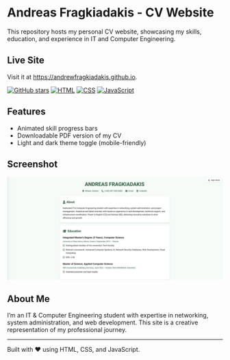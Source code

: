 # Andreas Fragkiadakis - CV Website
This repository hosts my personal CV website, showcasing my skills, education, and experience in IT and Computer Engineering. 

## Live Site
Visit it at https://andrewfragkiadakis.github.io.

[![GitHub stars](https://img.shields.io/github/stars/andrewfragkiadakis/afragkiadakis.github.io?style=social)](https://github.com/andrewfragkiadakis/afragkiadakis.github.io/stargazers)
[![HTML](https://img.shields.io/badge/HTML-Used-orange)](https://github.com/andrewfragkiadakis/afragkiadakis.github.io)
[![CSS](https://img.shields.io/badge/CSS-Used-blue)](https://github.com/andrewfragkiadakis/afragkiadakis.github.io)
[![JavaScript](https://img.shields.io/badge/JavaScript-Used-yellow)](https://github.com/andrewfragkiadakis/afragkiadakis.github.io)

## Features
- Animated skill progress bars
- Downloadable PDF version of my CV
- Light and dark theme toggle (mobile-friendly)

## Screenshot
![Website Screenshot](screenshot.png)

## About Me
I’m an IT & Computer Engineering student with expertise in networking, system administration, and web development. 
This site is a creative representation of my professional journey.

---
Built with ❤️ using HTML, CSS, and JavaScript.
